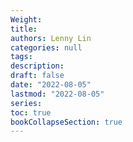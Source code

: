 ```yaml
---
Weight: 
title: 
authors: Lenny Lin
categories: null
tags: 
description: 
draft: false
date: "2022-08-05"
lastmod: "2022-08-05"
series:
toc: true
bookCollapseSection: true
---
```







